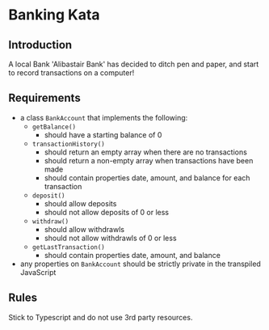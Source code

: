 # Banking Kata

## Introduction

A local Bank 'Alibastair Bank' has decided to ditch pen and paper, and start to record transactions on a computer!

## Requirements

- a class `BankAccount` that implements the following:
  - `getBalance()`
    - should have a starting balance of 0
  - `transactionHistory()`
    - should return an empty array when there are no transactions
    - should return a non-empty array when transactions have been made
    - should contain properties date, amount, and balance for each transaction
  - `deposit()`
    - should allow deposits
    - should not allow deposits of 0 or less
  - `withdraw()`
    - should allow withdrawls
    - should not allow withdrawls of 0 or less
  - `getLastTransaction()`
    - should contain properties date, amount, and balance
- any properties on `BankAccount` should be strictly private in the transpiled JavaScript

## Rules

Stick to Typescript and do not use 3rd party resources.
